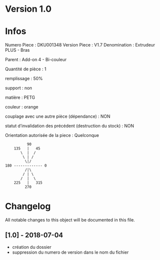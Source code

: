 # Version 1.0
# Infos
Numero Piece : DKU001348
Version Piece : V1.7
Denomination : Extrudeur PLUS - Bras

Parent : Add-on 4 - Bi-couleur

Quantité de pièce : 1

remplissage : 50%

support : non

matière : PETG

couleur : orange

couplage avec une autre pièce (dépendance) : NON

statut d’invalidation des précédent (destruction du stock) : NON

Orientation autorisée de la piece : Quelconque
```
          90
    135   |   45
       \  |  /
        \ | /
         \|/
180 ------------- 0
         /|\
        / | \
       /  |  \   
    225   |   315
         270
```
	   
	  
# Changelog
All notable changes to this object will be documented in this file.


## [1.0] - 2018-07-04
- création du dossier
- suppression du numero de version dans le nom du fichier
